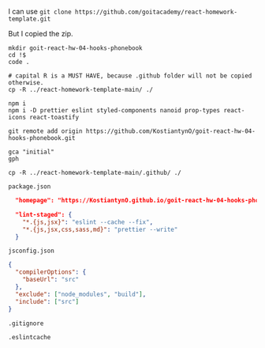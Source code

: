 I can use `git clone https://github.com/goitacademy/react-homework-template.git`

But I copied the zip.

```shell
mkdir goit-react-hw-04-hooks-phonebook
cd !$
code .

# capital R is a MUST HAVE, because .github folder will not be copied otherwise.
cp -R ../react-homework-template-main/ ./

npm i
npm i -D prettier eslint styled-components nanoid prop-types react-icons react-toastify

git remote add origin https://github.com/KostiantynO/goit-react-hw-04-hooks-phonebook.git

gca "initial"
gph

cp -R ../react-homework-template-main/.github/ ./
```

`package.json`

```json
  "homepage": "https://KostiantynO.github.io/goit-react-hw-04-hooks-phonebook",

  "lint-staged": {
    "*.{js,jsx}": "eslint --cache --fix",
    "*.{js,jsx,css,sass,md}": "prettier --write"
  }
```

`jsconfig.json`

```json
{
  "compilerOptions": {
    "baseUrl": "src"
  },
  "exclude": ["node_modules", "build"],
  "include": ["src"]
}
```

`.gitignore`

```
.eslintcache
```

